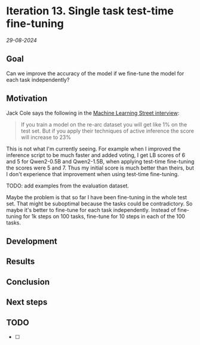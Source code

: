 # Iteration 13. Single task test-time fine-tuning

_29-08-2024_

## Goal

Can we improve the accuracy of the model if we fine-tune the model for each task independently?

## Motivation

Jack Cole says the following in the [Machine Learning Street interview](https://youtu.be/jSAT_RuJ_Cg?si=8TuDOeS2ip1YMSyv&t=6452):

> If you train a model on the re-arc dataset you will get like 1% on the test set. But if you apply their
> techniques of active inference the score will increase to 23%

This is not what I'm currently seeing. For example when I improved the inference script to be much
faster and added voting, I get LB scores of 6 and 5 for Qwen2-0.5B and Qwen2-1.5B, when applying test-time fine-tuning the scores were 5 and 7.
Thus my initial score is much better than theirs, but I don't experience that improvement when using
test-time fine-tuning.

TODO: add examples from the evaluation dataset.

Maybe the problem is that so far I have been fine-tuning in the whole test set. That might be suboptimal because
the tasks could be contradictory. So maybe it's better to fine-tune for each task independently. Instead of fine-tuning for 1k steps on 100 tasks, fine-tune for 10 steps in each of the 100 tasks.

## Development

## Results

## Conclusion

## Next steps

## TODO

- [ ]
